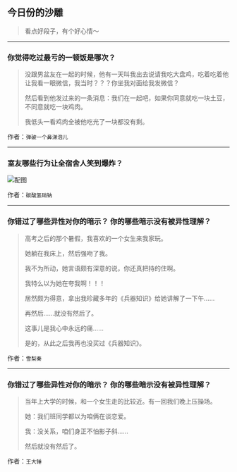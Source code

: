 ## 今日份的沙雕

> 看点好段子，有个好心情～


 
---

### 你觉得吃过最亏的一顿饭是哪次？

> 没跟男盆友在一起的时候，他有一天叫我出去说请我吃大盘鸡，吃着吃着他让我看一眼微信，我当时？？？你坐我对面给我发微信？
> 
> 然后看到他发过来的一条消息：我们在一起吧，如果你同意就吃一块土豆，不同意就吃一块鸡肉。
> 
> 我低头一看鸡肉全被他吃光了一块都没有剩。


作者：`弹破一个鼻涕泡儿`

---

### 室友哪些行为让全宿舍人笑到爆炸？

> 



![配图](http://pic4.zhimg.com/70/v2-a969d280ce536dc02cd92848cddc3c43_b.jpg)


作者：`碳酸氢硝钠`

---

### 你错过了哪些异性对你的暗示？ 你的哪些暗示没有被异性理解？

> 高考之后的那个暑假，我喜欢的一个女生来我家玩。
> 
> 她躺在我床上，然后强吻了我。
> 
> 我不为所动，她言语颇有深意的说，你还真把持的住啊。
> 
> 我特么以为她在夸我啊！！！
> 
> 居然颇为得意，拿出我珍藏多年的《兵器知识》给她讲解了一下午……
> 
> 再然后……就没有然后了。
> 
> 这事儿是我心中永远的痛……
> 
> 是的，从此之后我再也没买过《兵器知识》。


作者：`雪梨秦`

---

### 你错过了哪些异性对你的暗示？ 你的哪些暗示没有被异性理解？

> 当年上大学的时候，和一个女生走的比较近。有一回我们晚上压操场。
> 
> 她：我们班同学都以为咱俩在谈恋爱。
> 
> 我：没关系，咱们身正不怕影子斜……
> 
> 然后就没有然后了。


作者：`王大锤`